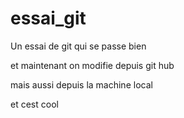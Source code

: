 # essai_git
Un essai de git qui se passe bien


et maintenant on modifie depuis git hub


mais aussi depuis la machine local

et cest cool
